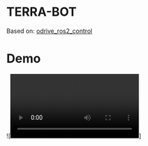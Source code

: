 # TERRA-BOT
Based on: [odrive_ros2_control](https://github.com/odriverobotics/ros_odrive/blob/main/odrive_ros2_control)

# Demo
![![](demo.mp4)]